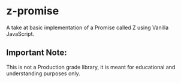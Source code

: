 # z-promise
A take at basic implementation of a Promise called Z using Vanilla JavaScript.

## Important Note:
This is not a Production grade library, it is meant for educational and understanding purposes only.